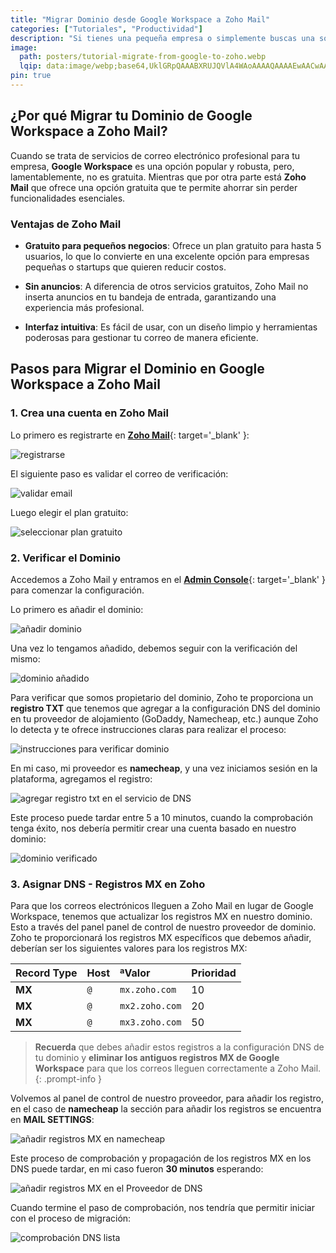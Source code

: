 ```yaml
---
title: "Migrar Dominio desde Google Workspace a Zoho Mail"
categories: ["Tutoriales", "Productividad"]
description: "Si tienes una pequeña empresa o simplemente buscas una solución más económica para tu correo electrónico corporativo, la migración a **Zoho Mail** te permitirá mantener tu dominio **sin costos**."
image:
  path: posters/tutorial-migrate-from-google-to-zoho.webp
  lqip: data:image/webp;base64,UklGRpQAAABXRUJQVlA4WAoAAAAQAAAAEwAACwAAQUxQSC8AAAABP6AgbQPGv+ad2IiIYGKgKJKk5pKA0xB1IAEt+P9mDET0fwLKpkNg2j9oPFN4FgBWUDggPgAAABADAJ0BKhQADAA/OYa5U68pJaKwCAHgJwljAAB6VdXRAAD+7fresz/nz0gykJ1/7zkJpOT8B1+3XrSAAAAA
pin: true
---
```


## **¿Por qué Migrar tu Dominio de Google Workspace a Zoho Mail?**

Cuando se trata de servicios de correo electrónico profesional para tu empresa, **Google Workspace** es una opción popular y robusta, pero, lamentablemente, no es gratuita. Mientras que por otra parte está **Zoho Mail** que ofrece una opción gratuita que te permite ahorrar sin perder funcionalidades esenciales.

### **Ventajas de Zoho Mail**

- **Gratuito para pequeños negocios**: Ofrece un plan gratuito para hasta 5 usuarios, lo que lo convierte en una excelente opción para empresas pequeñas o startups que quieren reducir costos.

- **Sin anuncios**: A diferencia de otros servicios gratuitos, Zoho Mail no inserta anuncios en tu bandeja de entrada, garantizando una experiencia más profesional.

- **Interfaz intuitiva**: Es fácil de usar, con un diseño limpio y herramientas poderosas para gestionar tu correo de manera eficiente.


## **Pasos para Migrar el Dominio en Google Workspace a Zoho Mail**

### **1. Crea una cuenta en Zoho Mail**

Lo primero es registrarte en [**Zoho Mail**](https://www.zoho.com/es-xl/signup.html){: target='_blank' }:

![registrarse](tutoriales/zoho-mail-register.png)

El siguiente paso es validar el correo de verificación:

![validar email](tutoriales/zoho-mail-validate-email.png)

Luego elegir el plan gratuito:

![seleccionar plan gratuito](tutoriales/zoho-mail-plan-selected.png)


### **2. Verificar el Dominio**

Accedemos a Zoho Mail y entramos en el [**Admin Console**](https://mailadmin.zoho.com/hosting?plan=free){: target='_blank' } para comenzar la configuración.

Lo primero es añadir el dominio:

![añadir dominio](tutoriales/zoho-mail-add-domain.png)

Una vez lo tengamos añadido, debemos seguir con la verificación del mismo:

![dominio añadido](tutoriales/zoho-mail-domain-added.png)

Para verificar que somos propietario del dominio, Zoho te proporciona un **registro TXT** que tenemos que agregar a la configuración DNS del dominio en tu proveedor de alojamiento (GoDaddy, Namecheap, etc.) aunque Zoho lo detecta y te ofrece instrucciones claras para realizar el proceso:

![instrucciones para verificar dominio](tutoriales/zoho-mail-domain-verified-1.png)

En mi caso, mi proveedor es **namecheap**, y una vez iniciamos sesión en la plataforma, agregamos el registro:

![agregar registro txt en el servicio de DNS](tutoriales/zoho-mail-add-txt-record-verify.png)

Este proceso puede tardar entre 5 a 10 minutos, cuando la comprobación tenga éxito, nos debería permitir crear una cuenta basado en nuestro dominio:

![dominio verificado](tutoriales/zoho-mail-verify-success.png)

### **3. Asignar DNS - Registros MX en Zoho**

Para que los correos electrónicos lleguen a Zoho Mail en lugar de Google Workspace, tenemos que actualizar los registros MX en nuestro dominio. Esto a través del panel panel de control de nuestro proveedor de dominio. Zoho te proporcionará los registros MX específicos que debemos añadir, deberían ser los siguientes valores para los registros MX:

|**Record Type**|**Host**|**ªValor**|**Prioridad**|
|:---|:---|:---|:---|
|**MX**|`@`|`mx.zoho.com`|10|
|**MX**|`@`|`mx2.zoho.com`|20|
|**MX**|`@`|`mx3.zoho.com`|50|

> **Recuerda** que debes añadir estos registros a la configuración DNS de tu dominio y **eliminar los antiguos registros MX de Google Workspace** para que los correos lleguen correctamente a Zoho Mail.
{: .prompt-info }

Volvemos al panel de control de nuestro proveedor, para añadir los registro, en el caso de **namecheap** la sección para añadir los registros se encuentra en **MAIL SETTINGS**:

![añadir registros MX en namecheap](tutoriales/zoho-mail-namecheap-mx-record.png)

Este proceso de comprobación y propagación de los registros MX en los DNS puede tardar, en mi caso fueron **30 minutos** esperando:

![añadir registros MX en el Proveedor de DNS](tutoriales/zoho-mail-assign-dns.png)

Cuando termine el paso de comprobación, nos tendría que permitir iniciar con el proceso de migración:

![comprobación DNS lista](tutoriales/zoho-mail-dns-assign-success.png)

